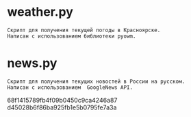 # weather.py
	Скрипт для получения текущей погоды в Красноярске.
	Написан с использованием библиотеки pyowm.
# news.py
	Скрипт для получения текущих новостей в России на русском.
	Написан с использованием  GoogleNews API.
68f1415789fb4f09b0450c9ca4246a87
d45028b6f86ba925fb1e5b0795fe7a3a
